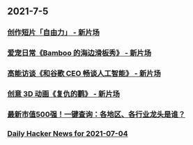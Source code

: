 
## 2021-7-5

### [创作短片「自由力」 - 新片场](https://www.vmovier.com/62410)

### [爱宠日常《Bamboo 的海边滑板秀》 - 新片场](https://www.vmovier.com/62433)

### [高能访谈《和谷歌 CEO 畅谈人工智能》 - 新片场](https://www.vmovier.com/62434)

### [创意 3D 动画《复仇的鹳》 - 新片场](https://www.vmovier.com/62390)

### [最新市值500强！一键查询：各地区、各行业龙头是谁？](https://app.21jingji.com/html/20210701qiang_500/index.html)

### [Daily Hacker News for 2021-07-04](https://www.daemonology.net/hn-daily/2021-07-04.html)